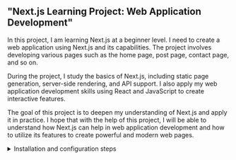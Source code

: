 ## "Next.js Learning Project: Web Application Development"

In this project, I am learning Next.js at a beginner level. I need to create a web application using Next.js and its capabilities. The project involves developing various pages such as the home page, post page, contact page, and so on.

During the project, I study the basics of Next.js, including static page generation, server-side rendering, and API support. I also apply my web application development skills using React and JavaScript to create interactive features.

The goal of this project is to deepen my understanding of Next.js and apply it in practice. I hope that with the help of this project, I will be able to understand how Next.js can help in web application development and how to utilize its features to create powerful and modern web pages.

<details><summary>Installation and configuration steps</summary>

   ## 1. Run npm i to install the project packages.

   ```bash
   npm i
   ```
   1. 
   1. 

</details
